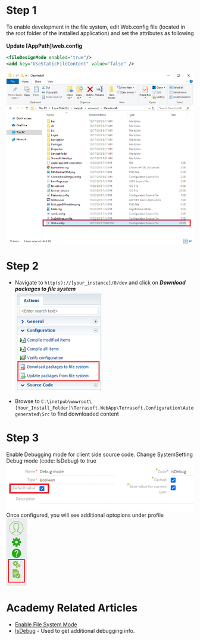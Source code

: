 # Step 1
To enable development in the file system, edit Web.config file (located in the root folder of the installed application) and set the attributes as following<br /><br />**Update [AppPath]\web.config** 

```xml
<fileDesignMode enabled="true"/>
<add key="UseStaticFileContent" value="false" />
```

![Screenshot](../Img/LocateWebConfig.png)

# Step 2
- Navigate to `http(s)://[your_instance]/0/dev` and click on _**Download packages to file system**_<br/>
![Download Packages To FileSystem](../Img/confguration_buttons.png)

- Browse to
`
C:\inetpub\wwwroot\[Your_Install_Folder]\Terrasoft.WebApp\Terrasoft.Configuration\Autogenerated\Src
` to find downloaded content


# Step 3
Enable Debugging mode for client side source code. Change SystemSetting Debug mode (code: IsDebug) to true <br />
![EnableDebug](../Img/EnableDebug.png)<br/>
Once configured, you will see additional optopions under profile <br />
![IsDebug](../Img/IsDebug.png)

# Academy Related Articles
- [Enable File System Mode](https://academy.creatio.com/documents/technic-sdk/7-15/introduction-9)
- [IsDebug](https://academy.creatio.com/documents/technic-sdk/7-15/isdebug-mode) - Used to get additional debugging info.